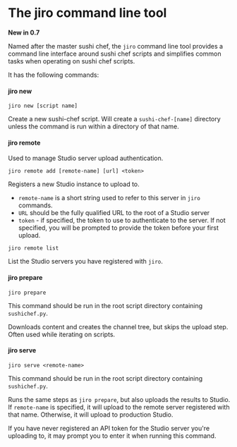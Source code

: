 The jiro command line tool
==========================

**New in 0.7**

Named after the master sushi chef, the `jiro` command line tool
provides a command line interface around sushi chef scripts and
simplifies common tasks when operating on sushi chef scripts.

It has the following commands:

#### jiro new

`jiro new [script name]`

Create a new sushi-chef script. Will create a `sushi-chef-[name]`
directory unless the command is run within a directory of that name.

#### jiro remote

Used to manage Studio server upload authentication.

`jiro remote add [remote-name] [url] <token>`

Registers a new Studio instance to upload to.

* `remote-name` is a short string used to refer to this server in `jiro` commands.
* `URL` should be the fully qualified URL to the root of a Studio server
* `token` - if specified, the token to use to authenticate to the server. If not
  specified, you will be prompted to provide the token before your first upload.

`jiro remote list`

List the Studio servers you have registered with `jiro`.

#### jiro prepare

`jiro prepare`

This command should be run in the root script directory containing `sushichef.py`.

Downloads content and creates the channel tree, but skips the upload step. Often
used while iterating on scripts.

#### jiro serve

`jiro serve <remote-name>`

This command should be run in the root script directory containing `sushichef.py`.

Runs the same steps as `jiro prepare`, but also uploads the results to Studio.
If `remote-name` is specified, it will upload to the remote server registered
with that name. Otherwise, it will upload to production Studio.

If you have never registered an API token for the Studio server you're uploading to,
it may prompt you to enter it when running this command.

